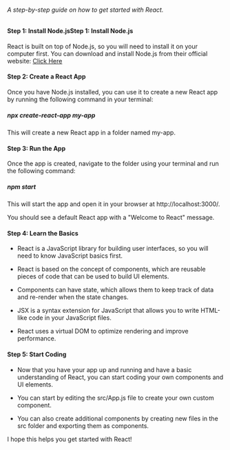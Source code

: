 ###### A step-by-step guide on how to get started with React.

#### Step 1: Install Node.jsStep 1: Install Node.js

React is built on top of Node.js, so you will need to install it on your computer first.
You can download and install Node.js from their official website: [Click Here](https://nodejs.org/en/download/ "Click Here")

#### Step 2: Create a React App

Once you have Node.js installed, you can use it to create a new React app by running the following command in your terminal:


##### npx create-react-app my-app

This will create a new React app in a folder named my-app.


#### Step 3: Run the App

Once the app is created, navigate to the folder using your terminal and run the following command:

##### npm start

This will start the app and open it in your browser at http://localhost:3000/.

You should see a default React app with a "Welcome to React" message.


#### Step 4: Learn the Basics

- React is a JavaScript library for building user interfaces, so you will need to know JavaScript basics first.

- React is based on the concept of components, which are reusable pieces of code that can be used to build UI elements.

- Components can have state, which allows them to keep track of data and re-render when the state changes.

- JSX is a syntax extension for JavaScript that allows you to write HTML-like code in your JavaScript files.

- React uses a virtual DOM to optimize rendering and improve performance.

#### Step 5: Start Coding

- Now that you have your app up and running and have a basic understanding of React, you can start coding your own components and UI elements.

- You can start by editing the src/App.js file to create your own custom component.

- You can also create additional components by creating new files in the src folder and exporting them as components.

I hope this helps you get started with React!